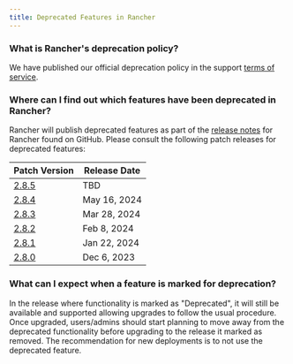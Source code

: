 ```yaml
---
title: Deprecated Features in Rancher
---
```


<head>
  <link rel="canonical" href="https://ranchermanager.docs.rancher.com/faq/deprecated-features"/>
</head>

### What is Rancher's deprecation policy?

We have published our official deprecation policy in the support [terms of service](https://rancher.com/support-maintenance-terms).

### Where can I find out which features have been deprecated in Rancher?

Rancher will publish deprecated features as part of the [release notes](https://github.com/rancher/rancher/releases) for Rancher found on GitHub. Please consult the following patch releases for deprecated features:

| Patch Version |  Release Date |
|---------------|---------------|
| [2.8.5](https://github.com/rancher/rancher/releases/tag/v2.8.5) | TBD          |
| [2.8.4](https://github.com/rancher/rancher/releases/tag/v2.8.4) | May 16, 2024 |
| [2.8.3](https://github.com/rancher/rancher/releases/tag/v2.8.3) | Mar 28, 2024 |
| [2.8.2](https://github.com/rancher/rancher/releases/tag/v2.8.2) | Feb 8, 2024  |
| [2.8.1](https://github.com/rancher/rancher/releases/tag/v2.8.1) | Jan 22, 2024 |
| [2.8.0](https://github.com/rancher/rancher/releases/tag/v2.8.0) | Dec 6, 2023  |

### What can I expect when a feature is marked for deprecation?

In the release where functionality is marked as "Deprecated", it will still be available and supported allowing upgrades to follow the usual procedure. Once upgraded, users/admins should start planning to move away from the deprecated functionality before upgrading to the release it marked as removed. The recommendation for new deployments is to not use the deprecated feature.